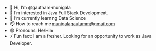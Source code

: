 - 👋 Hi, I’m @gautham-munigala
- 👀 I’m interested in Java Full Stack Development.
- 🌱 I’m currently learning Data Science
- 📫 How to reach me munigalagautamm@gmail.com
- 😄 Pronouns: He/Him
- ⚡ Fun fact: I am a fresher. Looking for an opportunity to work as Java Developer.

<!---
gautham-munigala/gautham-munigala is a ✨ special ✨ repository because its `README.md` (this file) appears on your GitHub profile.
You can click the Preview link to take a look at your changes.
--->
